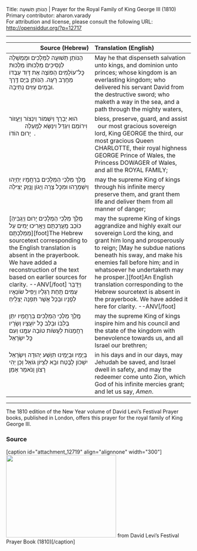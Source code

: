 <html>
<head></head>
<body>
Title: הַנּוֹתֵן תְּשׁוּעָה | Prayer for the Royal Family of King George III (1810)<br />
Primary contributor: aharon.varady<br />
For attribution and license, please consult the following URL: <a href="http://opensiddur.org/?p=12717">http://opensiddur.org/?p=12717</a>
<p />
<hr />

<table style="margin-left: auto;margin-right: auto;" class="draggable">
<thead><tr><th id="x" style="text-align: right;">Source (Hebrew)</th><th style="text-align: left;">Translation (English)</th></tr></thead>
<tbody>
<tr><td style="vertical-align:top;">
<div class="liturgy"><span lang="he">
הַנּוֹתֵן תְּשׁוּעָה לַמְּלָכִים 
וּמֶמְשָׁלָה לַנְּסִיכִים 
מַלְכוּתוֹ מַלְכוּת כׇּל־עוֹלָמִים 
הַפּוֹצֶה אֶת דָּוִד עַבְדּוֹ מֵחֶֽרֶב רָעָה. 
הַנּוֹתֵן בַּיָּם דֶּֽרֶךְ 
וּבְמַֽיִם עַזִּים נְתִיבָה. 
</span></div></td>
 
<td style="vertical-align:top;">
<div class="english">
May he that dispenseth salvation unto kings, 
and dominion unto princes; 
whose kingdom is an everlasting kingdom; 
who delivered his servant David from the destructive sword; 
who maketh a way in the sea, 
and a path through the mighty waters, 
</div></td></tr>


<tr><td style="vertical-align:top;">
<div class="liturgy"><span lang="he">
הוּא יְבָרֵךְ וְיִשְׁמוֹר וְיִנְצוֹר וְיַעֲזוֹר 
וִירוֹמֵם וִיגַדֵּל וִינַשֵּׂא לְמַֽעְלָה
&nbsp;
&nbsp;
&nbsp;
&nbsp;
&nbsp;
&nbsp;
יָרוּם הוֹדוֹ.
</span></div></td>
 
<td style="vertical-align:top;">
<div class="english">
bless, preserve, guard, and assist 
&nbsp;
our most gracious sovereign lord, 
King GEORGE the third, 
our most gracious Queen CHARLOTTE, 
their royal highness GEORGE Prince of Wales, 
the Princess DOWAGER of Wales, 
and all the ROYAL FAMILY;
</div></td></tr>


<tr><td style="vertical-align:top;">
<div class="liturgy"><span lang="he">
מֶֽלֶךְ מַלְכֵי הַמְּלָכִים 
בְּרַחֲמָיו יְחַיֵֽהוּ וְיִשְׁמְרֵֽהוּ 
וּמִכׇּל צָרָה וְיָגוֹן וָנֶֽזֶק יַצִּילֵה 
</span></div></td>
 
<td style="vertical-align:top;">
<div class="english">
may the supreme King of kings 
through his infinite mercy preserve them, and grant them life 
and deliver them from all manner of danger; 
</div></td></tr>


<tr><td style="vertical-align:top;">
<div class="liturgy"><span lang="he">
[מֶֽלֶךְ מַלְכֵי הַמְּלָכִים
יָרוּם וְיַגְבִּיהַּ כּוֹכַב מַֽעֲרַכְתָּם
וְיַֽאֲרִיכוּ יָמִים עַל מַמְלַכְתָּם][foot]The Hebrew sourcetext corresponding to the English translation is absent in the prayerbook. We have added a reconstruction of the text based on earlier sources for clarity. --ANV[/foot]
וְיַדְבֵּר עַמִּים תַּֽחַת רַגְלַיו 
וְיַפִּיל שׂוֹנְאָיו לְפָנָיו 
וּבְכָל אֲשֶׁר תִּפְנֶה יַצְלִֽיחַ 
</span></div></td>
 
<td style="vertical-align:top;">
<div class="english">
may the supreme King of kings 
aggrandize and highly exalt our sovereign Lord the king, 
and grant him long and prosperously to reign; 
[May he subdue nations beneath his sway,
and make his enemies fall before him;
and in whatsoever he undertaketh may he prosper.][foot]An English translation corresponding to the Hebrew sourcetext is absent in the prayerbook. We have added it here for clarity. --ANV[/foot]
</div></td></tr>


<tr><td style="vertical-align:top;">
<div class="liturgy"><span lang="he">
מֶֽלֶךְ מַלְכֵי הַמְּלָכִים 
בְּרַחֲמָיו יִתֵּן בְּלִבּוֹ 
וּבְלֵב כׇּל יוֹעֲצָיו וְשָׂרָיו 
רַחֲמָנוֹת לַעֲשׂוֹת טוֹבָה עִמָּֽנוּ 
וְעִם כׇּל יִשְׂרָאֵל 
</span></div></td>
 
<td style="vertical-align:top;">
<div class="english">
may the supreme King of kings 
inspire him 
and his council and the state of the kingdom 
with benevolence towards us, 
and all Israel our brethren; 
</div></td></tr>


<tr><td style="vertical-align:top;">
<div class="liturgy"><span lang="he">
בְּיָמָיו וּבְיָמֵֽינוּ 
תִּוָּשַׁע יְהוּדָה 
וְיִשְׂרָאֵל יִשְׁכּוֹן לָבֶטַח 
וּבָא לְצִיּוֹן גּוֹאֵל 
וְכֵן יְהִי רָצוֹן 
וָנֺאמַר אָמֵן׃
</span></div></td>
 
<td style="vertical-align:top;">
<div class="english">
in his days and in our days, 
may Jehudah be saved, 
and Israel dwell in safety, 
and may the redeemer come unto Zion, 
which God of his infinite mercies grant; 
and let us say, <em>Amen</em>.
</div></td></tr>
</tbody></table>

<hr />

The 1810 edition of the New Year volume of David Levi’s Festival Prayer books, published in London, offers this prayer for the royal family of King George III.

<h3>Source</h3>

[caption id="attachment_12719" align="alignnone" width="300"]<a href="https://opensiddur.org/wp-content/uploads/2016/02/Festival-Prayerbook-David-Levi-1810.png" rel="lightbox"><img src="https://opensiddur.org/wp-content/uploads/2016/02/Festival-Prayerbook-David-Levi-1810-300x225.png" alt="" width="300" height="225" class="size-medium wp-image-12719" /></a> from David Levi’s Festival Prayer Book (1810)[/caption]

&nbsp;
</body>
</html>